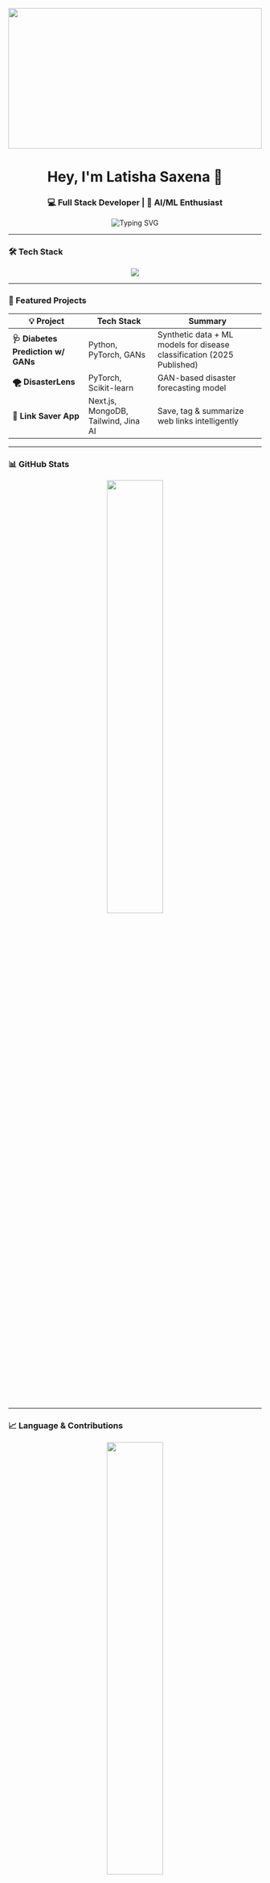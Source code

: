 <!-- 💻 GitHub Coder Profile for Latisha Saxena -->

<!-- ✨ Animated Girl Coder Banner -->
<p align="center">
  <img src="https://tse3.mm.bing.net/th/id/OIP.fITmARcbiLzE5GYQGjjvHgHaEJ?pid=Api&P=0&h=180="Girl Coder Banner" width="100%" height="280px" />
</p>

<h1 align="center">Hey, I'm Latisha Saxena 💌 </h1>
<h3 align="center">💻 Full Stack Developer | 🤖 AI/ML Enthusiast</h3>

<p align="center">
  <img src="https://readme-typing-svg.demolab.com?font=Fira+Code&pause=1000&color=00FACC&center=true&vCenter=true&width=450&lines=Building+cool+things+with+code;React+%7C+Next.js+%7C+MongoDB+%7C+AI%2FML;Passionate+Problem+Solver+%F0%9F%94%A5" alt="Typing SVG" />
</p>

---

### 🛠️ Tech Stack

<p align="center">
  <img src="https://skillicons.dev/icons?i=cpp,python,java,js,html,css,tailwind,react,nextjs,nodejs,flask,postgres,mongodb,firebase,docker,tensorflow,pytorch,git,vscode,linux" />
</p>

---

### 🚀 Featured Projects

| 💡 Project | Tech Stack | Summary |
|-----------|------------|---------|
| **🩺 Diabetes Prediction w/ GANs** | Python, PyTorch, GANs | Synthetic data + ML models for disease classification (2025 Published) |
| **🌪️ DisasterLens** | PyTorch, Scikit-learn | GAN-based disaster forecasting model |
| **🔖 Link Saver App** | Next.js, MongoDB, Tailwind, Jina AI | Save, tag & summarize web links intelligently |

---

### 📊 GitHub Stats

<p align="center">
  <img src="https://github-readme-stats.vercel.app/api?username=Latisha-29&show_icons=true&theme=tokyonight&hide_border=true" width="47%" />
</p>

---

### 📈 Language & Contributions

<p align="center">
  <img src="https://github-readme-stats.vercel.app/api/top-langs/?username=Latisha-29&layout=compact&theme=tokyonight&hide_border=true" width="47%" />
</p>

<p align="center">
  <img src="https://github-readme-activity-graph.vercel.app/graph?username=Latisha-29&theme=github-compact&hide_border=true" width="90%" />
</p>

---

### 📩 Connect With Me

<p align="center">
  <a href="https://linkedin.com/in/latisha-saxena-900402316"><img src="https://cdn-icons-png.flaticon.com/512/174/174857.png" width="32"/></a>
  <a href="mailto:latishasaxena@gmail.com"><img src="https://cdn-icons-png.flaticon.com/512/732/732200.png" width="32"/></a>
  <a href="https://github.com/Latisha-29"><img src="https://cdn-icons-png.flaticon.com/512/2111/2111432.png" width="32"/></a>
</p>

---

<p align="center">
  <strong>“Think it. Code it. Ship it. Repeat.”</strong>
</p>
